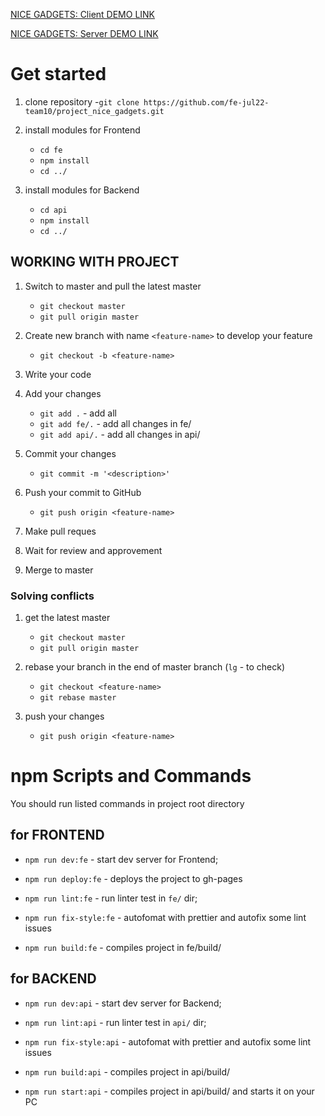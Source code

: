 [NICE GADGETS: Client DEMO LINK](https://fe-jul22-team10.github.io/project_nice_gadgets/)

[NICE GADGETS: Server DEMO LINK](https://project-nice-gadgets.onrender.com/)

# Get started

1. clone repository -`git clone https://github.com/fe-jul22-team10/project_nice_gadgets.git`

2. install modules for Frontend

   - `cd fe`
   - `npm install`
   - `cd ../`

3. install modules for Backend
   - `cd api`
   - `npm install`
   - `cd ../`

## WORKING WITH PROJECT

1.  Switch to master and pull the latest master

    - `git checkout master`
    - `git pull origin master`

2.  Create new branch with name `<feature-name>` to develop your feature

    - `git checkout -b <feature-name>`

3.  Write your code

4.  Add your changes

    - `git add .` - add all
    - `git add fe/.` - add all changes in fe/
    - `git add api/.` - add all changes in api/

5.  Commit your changes

    - `git commit -m '<description>'`

6.  Push your commit to GitHub

    - `git push origin <feature-name>`

7.  Make pull reques

8.  Wait for review and approvement

7.  Merge to master

### Solving conflicts

1. get the latest master

   - `git checkout master`
   - `git pull origin master`

2. rebase your branch in the end of master branch (`lg` - to check)

   - `git checkout <feature-name>`
   - `git rebase master`

3. push your changes

   - `git push origin <feature-name>`

# npm Scripts and Commands

You should run listed commands in project root directory

## for FRONTEND

- `npm run dev:fe` - start dev server for Frontend;
- `npm run deploy:fe` - deploys the project to gh-pages

- `npm run lint:fe` - run linter test in `fe/` dir;
- `npm run fix-style:fe` - autofomat with prettier and autofix some lint issues
- `npm run build:fe` - compiles project in fe/build/

## for BACKEND

- `npm run dev:api` - start dev server for Backend;

- `npm run lint:api` - run linter test in `api/` dir;
- `npm run fix-style:api` - autofomat with prettier and autofix some lint issues
- `npm run build:api` - compiles project in api/build/
- `npm run start:api` - compiles project in api/build/ and starts it on your PC
